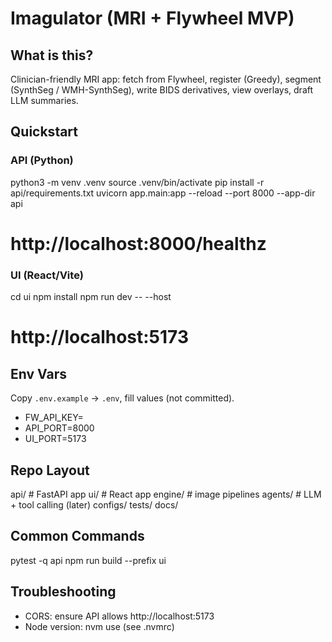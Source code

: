 # Imagulator (MRI + Flywheel MVP)

## What is this?
Clinician-friendly MRI app: fetch from Flywheel, register (Greedy), segment (SynthSeg / WMH-SynthSeg), write BIDS derivatives, view overlays, draft LLM summaries.

## Quickstart
### API (Python)
python3 -m venv .venv
source .venv/bin/activate
pip install -r api/requirements.txt
uvicorn app.main:app --reload --port 8000 --app-dir api
# http://localhost:8000/healthz

### UI (React/Vite)
cd ui
npm install
npm run dev -- --host
# http://localhost:5173

## Env Vars
Copy `.env.example` → `.env`, fill values (not committed).
- FW_API_KEY=
- API_PORT=8000
- UI_PORT=5173

## Repo Layout
api/    # FastAPI app
ui/     # React app
engine/ # image pipelines
agents/ # LLM + tool calling (later)
configs/ tests/ docs/

## Common Commands
pytest -q api
npm run build --prefix ui

## Troubleshooting
- CORS: ensure API allows http://localhost:5173
- Node version: nvm use (see .nvmrc)